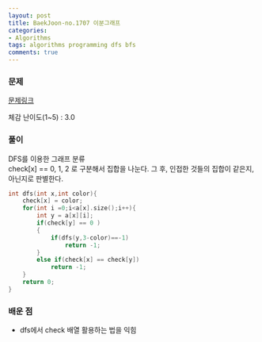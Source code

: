 ```yaml
---
layout: post
title: BaekJoon-no.1707 이분그래프
categories:
- Algorithms
tags: algorithms programming dfs bfs
comments: true
---
```


### 문제

[문제링크](https://www.acmicpc.net/problem/1707)

체감 난이도(1~5) : 3.0

### 풀이

DFS를 이용한 그래프 분류  
check[x] == 0, 1, 2 로 구분해서 집합을 나눈다. 그 후, 인접한 것들의 집합이 같은지, 아닌지로 판별한다.


```c
int dfs(int x,int color){ 
	check[x] = color;
	for(int i =0;i<a[x].size();i++){
		int y = a[x][i];
		if(check[y] == 0 ) 
		{
			if(dfs(y,3-color)==-1)
				return -1; 
		}
		else if(check[x] == check[y])
			return -1; 
	}   
	return 0;
}
```

### 배운 점

- dfs에서 check 배열 활용하는 법을 익힘
